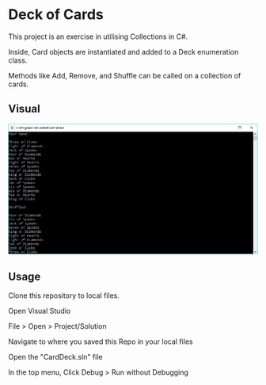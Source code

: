 # Deck of Cards

This project is an exercise in utilising Collections in C#.

Inside, Card objects are instantiated and added to a Deck enumeration class.

Methods like Add, Remove, and Shuffle can be called on a collection of cards.

## Visual

![CardDeck](./CardDeck/Assets/carddeck.PNG)

## Usage

Clone this repository to local files.

Open Visual Studio

File > Open > Project/Solution

Navigate to where you saved this Repo in your local files

Open the "CardDeck.sln" file

In the top menu, Click Debug > Run without Debugging

